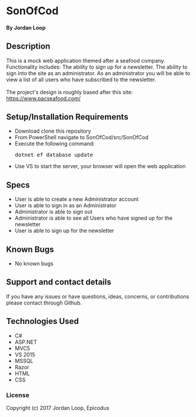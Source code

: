 # SonOfCod

#### **By Jordan Loop**

## Description

This is a mock web application themed after a seafood company. Functionality includes: The ability to sign  up for a newsletter. The ability to sign into the site as an administrator. As an administrator you will be able to view a list of all users who have subscribed to the newsletter.<br><br>
The project's design is roughly based after this site: https://www.pacseafood.com/

## Setup/Installation Requirements

* Download clone this repository
* From PowerShell navigate to SonOfCod/src/SonOfCod
* Execute the following command:
    <pre>dotnet ef database update</pre>
* Use VS to start the server, your browser will open the web application

## Specs

* User is able to create a new Administrator account
* User is able to sign in as an Administrator
* Administrator is able to sign out
* Administrator is able to see all Users who have signed up for the newsletter
* User is able to sign up for the newsletter

## Known Bugs

* No known bugs

## Support and contact details

If you have any issues or have questions, ideas, concerns, or contributions please contact through Github.

## Technologies Used

* C#
* ASP.NET
* MVC5
* VS 2015
* MSSQL
* Razor
* HTML
* CSS

### License
Copyright (c) 2017 Jordan Loop, Epicodus
